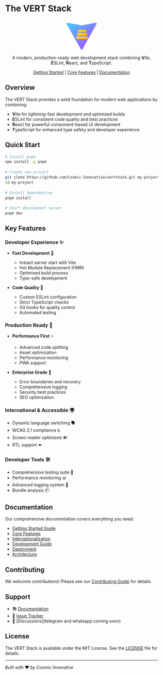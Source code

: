 # The VERT Stack

<div align="center">
<img src="public/vertstack.svg" alt="VERT Stack Logo" width="100" height="100">

A modern, production-ready web development stack combining **V**ite, **E**SLint, **R**eact, and **T**ypeScript.

[Getting Started](docs/getting-started/) | [Core Features](docs/core-features/) | [Documentation](docs/README.md)

</div>

## Overview

The VERT Stack provides a solid foundation for modern web applications by combining:

- **V**ite for lightning-fast development and optimized builds
- **E**SLint for consistent code quality and best practices
- **R**eact for powerful component-based UI development
- **T**ypeScript for enhanced type safety and developer experience

## Quick Start

```bash
# Install pnpm
npm install -g pnpm

# Create new project
git clone https://github.com/Cosmic-Innovative/vertstack.git my-project
cd my-project

# Install dependencies
pnpm install

# Start development server
pnpm dev
```

## Key Features

### Developer Experience ✨

- **Fast Development** 🚀

  - Instant server start with Vite
  - Hot Module Replacement (HMR)
  - Optimized build process
  - Type-safe development

- **Code Quality** 🧹
  - Custom ESLint configuration
  - Strict TypeScript checks
  - Git hooks for quality control
  - Automated testing

### Production Ready 🌟

- **Performance First** ⚡

  - Advanced code splitting
  - Asset optimization
  - Performance monitoring
  - PWA support

- **Enterprise Grade** 🏢
  - Error boundaries and recovery
  - Comprehensive logging
  - Security best practices
  - SEO optimization

### International & Accessible 🌍

- Dynamic language switching 🗣️
- WCAG 2.1 compliance ♿
- Screen reader optimized 🔊
- RTL support ⬅️

### Developer Tools 🛠️

- Comprehensive testing suite 🧪
- Performance monitoring 📊
- Advanced logging system 📝
- Bundle analysis 📦

## Documentation

Our comprehensive documentation covers everything you need:

- [Getting Started Guide](docs/getting-started/)
- [Core Features](docs/core-features/)
- [Internationalization](docs/internationalization/)
- [Development Guide](docs/development/)
- [Deployment](docs/deployment/)
- [Architecture](docs/architecture/)

## Contributing

We welcome contributions! Please see our [Contributing Guide](docs/development/contributing.md) for details.

## Support

- 📚 [Documentation](docs/README.md)
- 🐛 [Issue Tracker](https://github.com/Cosmic-Innovative/vertstack/issues)
- 💬 [Discussions](telegram and whatsapp coming soon)

## License

The VERT Stack is available under the MIT License. See the [LICENSE](LICENSE) file for details.

---

_Built with ❤️ by Cosmic Innovative_

